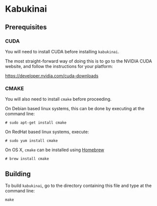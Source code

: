 # Kabukinai

## Prerequisites

### CUDA

You will need to install CUDA before installing `kabukinai`.

The most straight-forward way of doing this is to go to the NVIDIA CUDA website, and follow the instructions for your platform:

https://developer.nvidia.com/cuda-downloads

### CMAKE

You will also need to install `cmake` before proceeding.

On Debian based linux systems, this can be done by executing at the command line:

```
# sudo apt-get install cmake
```

On RedHat based linux systems, execute:

```
# sudo yum install cmake
```

On OS X, `cmake` can be installed using [Homebrew](http://brew.sh/)

```
# brew install cmake
```

## Building

To build `kabukinai`, go to the directory containing this file and type at the command line:

```
make
```
